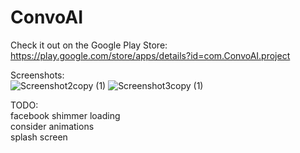 # ConvoAI

Check it out on the Google Play Store: </br>
https://play.google.com/store/apps/details?id=com.ConvoAI.project </br>

Screenshots:  </br>
![Screenshot2copy (1)](https://github.com/colemaring/ConvoAI/assets/65455664/daf56740-2f5f-46d8-a12e-1dc30407560c)
![Screenshot3copy (1)](https://github.com/colemaring/ConvoAI/assets/65455664/8d1deb9d-1c26-4ac7-b2d4-98cc752ff170)




TODO: </br>
facebook shimmer loading </br>
consider animations </br>
splash screen </br>

